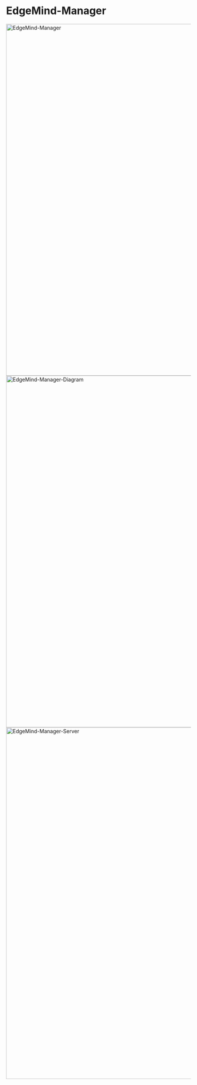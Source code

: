 # EdgeMind-Manager
<img width="960" alt="EdgeMind-Manager" src="https://github.com/user-attachments/assets/a9ade67b-bfa7-4028-b705-a3957348d3c2" />
<img width="960" alt="EdgeMind-Manager-Diagram" src="https://github.com/user-attachments/assets/51685087-d58b-47c7-aa3c-0aacbff9849f" />
<img width="960" alt="EdgeMind-Manager-Server" src="https://github.com/user-attachments/assets/7228e421-25c2-42f6-8a06-8ec50043915e" />


